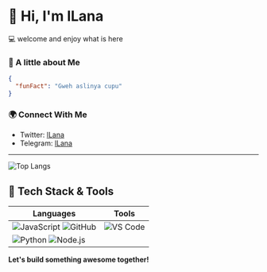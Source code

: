 # 👋 Hi, I'm lLana  
💻 welcome and enjoy what is here

### 🚀 A little about Me
```json
{
  "funFact": "Gweh aslinya cupu"
}
```

### 🌍 Connect With Me  
- Twitter: [lLana](https://twitter.com/triski_m)  
- Telegram: [lLana](https://t.me/jeruknipis69)  


---

![Top Langs](https://github-readme-stats.vercel.app/api/top-langs/?username=0x-Disciple&layout=compact&theme=tokyonight)


## 🚀 Tech Stack & Tools

| Languages | Tools |
|-----------|-----------|
| ![JavaScript](https://img.shields.io/badge/JavaScript-F7DF1E?style=for-the-badge&logo=javascript&logoColor=black) ![GitHub](https://img.shields.io/badge/GitHub-100000?style=for-the-badge&logo=github&logoColor=white) | ![VS Code](https://img.shields.io/badge/VS%20Code-0078D4?style=for-the-badge&logo=visual%20studio%20code&logoColor=white) 
| ![Python](https://img.shields.io/badge/Python-3776AB?style=for-the-badge&logo=python&logoColor=white) ![Node.js](https://img.shields.io/badge/Node.js-43853D?style=for-the-badge&logo=node.js&logoColor=white) |

**Let's build something awesome together!**
